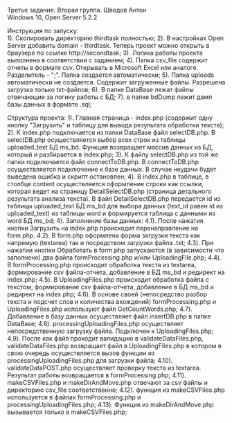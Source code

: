 Третье задание. Вторая группа. Шведов Антон <br>
Windows 10, Open Server 5.2.2 <br>

 Инструкция по запуску: <br>
	1). Скопировать директорию thirdtask полностью;
 	2). В настройках Open Server добавить domain - thirdtask. Теперь проект можно открыть в браузере по ссылке http://secondtask;
 	3). Логика работы проекта выполнена в соответствии с заданием;
 	4). Папка csv_file содержит отчеты в формате csv. Открывать в Microsoft Excel или аналоге. Разделитель - ";". 
Папка создается автоматически;
 	5). Папка uploads автоматически не создается. Содержит загруженные файлы. Разрешена загрузка только txt-файлов;
	6). В папке DataBase лежат файлы отвечающие за логику работы с БД;
	7). в папке bdDump лежит дамп базы данных в формате .sql;

 Структура проекта:
	1). Главная страница - index.php (содержит одну кнопку "Загрузить" и таблицу для вывода результата обработки текста);
	2). К index.php подключается из папки DataBase файл selectDB.php. В selectDB.php осуществляется выбор всех строк из таблицы 
uploaded_text БД ms_bd. Функция возвращает массив данных из БД, который и разбирается в index.php;
	3). К файлу selectDB.php из той же папки подключается файл connectToDB.php. В connectToDB.php осуществляется подключение к
базе данных. В случае неудачи будет выведена ошибка и скрипт остановлен;
	4). В index.php в таблице, в столбце content осуществляется оформление строки как ссылки, которая ведет на страницу 
DetailSelectDB.php (страница детального результата анализа текста).
В файл DetailSelectDB.php передается id из таблицы uploaded_text БД ms_bd для выбора данных (text_id равен id из uploaded_text) из таблицы word
и формируется таблица с данными из word БД ms_bd;
	4). Заполнение базы данных:
	 4.1). После нажатия кнопки Загрузить на index.php происходит перенаправление на form.php.
	 4.2). В form.php оформлена форма загрузки текста как напрямую (textarea) так и посредством загрузки файла .txt;
	 4.3). При нажатии кнопки Обработать в form.php запускаются (в зависимости что заполнено) два файла formProcessing.php и/или
UploadingFile.php;
	 4.4). В formProcessing.php происходит обработка текста из textarea, формирование csv файла-отчета, добавление в БД ms_bd и редирект на index.php;
	 4.5). В UploadingFiles.php происходит обработка файла с текстом, формирование csv файла-отчета, добавление в БД ms_bd и редирект на index.php;
	 4.6). В основе своей (непосредство разбор текста и подсчет слов и количества вхождений) formProcessing.php и
UploadingFiles.php используют файл GetCountWords.php;
	 4.7). Добавление в базу данных осуществляет файл insertDB.php в папке DataBase;
	 4.8). processingUploadingFiles.php осуществляет непосредственную загрузку файла. Подключен к UploadingFiles.php;
	 4.9). После как файл проходит валидацию в validateDataFiles.php, validateDataFiles.php возвращает файл в UploadingFiles.php в
котором в свою очередь осуществляется вызов функции из processingUploadingFiles.php для загрузки файла;
	 4.10). validateDataPOST.php осуществляет проверку текста из textarea. Результат работы возвращается в formProcessing.php;
	 4.11). makeCSVFiles.php и makeDirAndMove.php отвечают за csv файлы и директорию csv_file соответственно;
	 4.12). функция из makeCSVFiles.php используется в файлах formProcessing.php и processingUploadingFiles.php;
	 4.13). Функция из makeDirAndMove.php вызывается только в makeCSVFiles.php;
